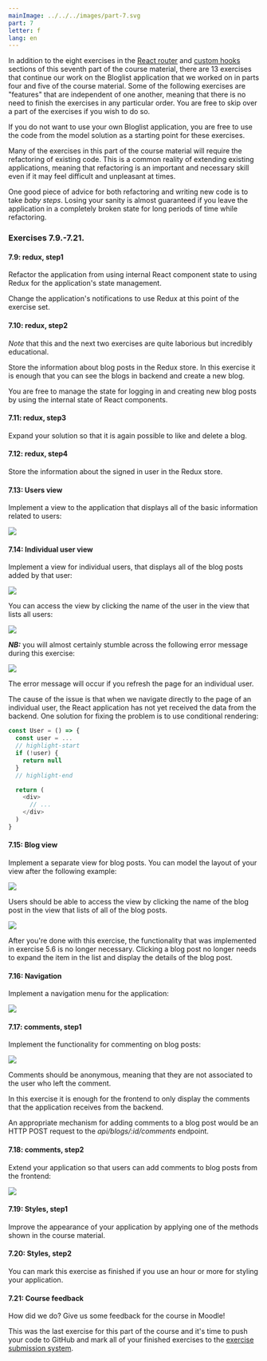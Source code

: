 ```yaml
---
mainImage: ../../../images/part-7.svg
part: 7
letter: f
lang: en
---
```


<div class="content">

In addition to the eight exercises in the [React router](/en/part7/react_router) and [custom hooks](en/part7/custom_hooks) sections of this seventh part of the course material, there are 13 exercises that continue our work on the Bloglist application that we worked on in parts four and five of the course material. Some of the following exercises are "features" that are independent of one another, meaning that there is no need to finish the exercises in any particular order. You are free to skip over a part of the exercises if you wish to do so.

If you do not want to use your own Bloglist application, you are free to use the code from the model solution as a starting point for these exercises.

Many of the exercises in this part of the course material will require the refactoring of existing code. This is a common reality of extending existing applications, meaning that refactoring is an important and necessary skill even if it may feel difficult and unpleasant at times.

One good piece of advice for both refactoring and writing new code is to take <i> baby steps</i>. Losing your sanity is almost guaranteed if you leave the application in a completely broken state for long periods of time while refactoring.

</div>

<div class="tasks">

### Exercises 7.9.-7.21.

#### 7.9: redux, step1

Refactor the application from using internal React component state to using Redux for the application's state management.

Change the application's notifications to use Redux at this point of the exercise set.

#### 7.10: redux, step2

<i>Note</i> that this and the next two exercises are quite laborious but incredibly educational.

Store the information about blog posts in the Redux store. In this exercise it is enough that you can see the blogs in backend and create a new blog.

You are free to manage the state for logging in and creating new blog posts by using the internal state of React components.

#### 7.11: redux, step3

Expand your solution so that it is again possible to like and delete a blog.

#### 7.12: redux, step4

Store the information about the signed in user in the Redux store.

#### 7.13: Users view

Implement a view to the application that displays all of the basic information related to users:

![](../../images/7/41.png)

#### 7.14: Individual user view

Implement a view for individual users, that displays all of the blog posts added by that user:

![](../../images/7/44.png)

You can access the view by clicking the name of the user in the view that lists all users:

![](../../images/7/43.png)

<i>**NB:**</i> you will almost certainly stumble across the following error message during this exercise:

![](../../images/7/42ea.png)

The error message will occur if you refresh the page for an individual user.

The cause of the issue is that when we navigate directly to the page of an individual user, the React application has not yet received the data from the backend. One solution for fixing the problem is to use conditional rendering:

```js
const User = () => {
  const user = ...
  // highlight-start
  if (!user) {
    return null
  }
  // highlight-end

  return (
    <div>
      // ...
    </div>
  )
}
```

#### 7.15: Blog view

Implement a separate view for blog posts. You can model the layout of your view after the following example:

![](../../images/7/45.png)

Users should be able to access the view by clicking the name of the blog post in the view that lists of all of the blog posts.

![](../../images/7/46.png)

After you're done with this exercise, the functionality that was implemented in exercise 5.6 is no longer necessary. Clicking a blog post no longer needs to expand the item in the list and display the details of the blog post.

#### 7.16: Navigation

Implement a navigation menu for the application:

![](../../images/7/47.png)

#### 7.17: comments, step1

Implement the functionality for commenting on blog posts:

![](../../images/7/48.png)

Comments should be anonymous, meaning that they are not associated to the user who left the comment.

In this exercise it is enough for the frontend to only display the comments that the application receives from the backend.

An appropriate mechanism for adding comments to a blog post would be an HTTP POST request to the <i>api/blogs/:id/comments</i> endpoint.

#### 7.18: comments, step2

Extend your application so that users can add comments to blog posts from the frontend:

![](../../images/7/49.png)

#### 7.19: Styles, step1

Improve the appearance of your application by applying one of the methods shown in the course material.

#### 7.20: Styles, step2

You can mark this exercise as finished if you use an hour or more for styling your application.

#### 7.21: Course feedback

How did we do? Give us some feedback for the course in Moodle!

This was the last exercise for this part of the course and it's time to push your code to GitHub and mark all of your finished exercises to the [exercise submission system](https://studies.cs.helsinki.fi/stats/courses/fullstackopen).

</div>

